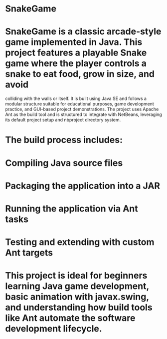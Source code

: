 # SnakeGame
# SnakeGame is a classic arcade-style game implemented in Java. This project features a playable Snake game where the player controls a snake to eat food, grow in size, and avoid 
  colliding with the walls or itself. It is built using Java SE and follows a modular structure suitable for educational purposes, game development practice, and GUI-based project 
 demonstrations. The project uses Apache Ant as the build tool and is structured to integrate with NetBeans, leveraging its default project setup and nbproject directory system.

# The build process includes:

 # Compiling Java source files

# Packaging the application into a JAR

# Running the application via Ant tasks

# Testing and extending with custom Ant targets

# This project is ideal for beginners learning Java game development, basic animation with javax.swing, and understanding how build tools like Ant automate the software development lifecycle.
